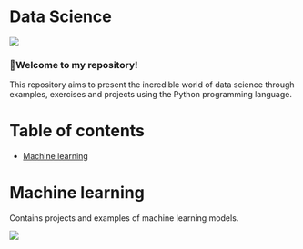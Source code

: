 

<h1 align="left">Data Science</h1>

<img src="https://img.shields.io/static/v1?label=DataScience&message=English&color=e07a5f&style=for-the-badge&logo=GitHub">

### :cherries:Welcome to my repository!

This repository aims to present the incredible world of data science through examples, exercises and projects using the Python programming language.

Table of contents
=================
<!--ts-->
  * [Machine learning](#Machine-learning)
<!--te-->

Machine learning
============
Contains projects and examples of machine learning models.

<img src="68747470733a2f2f7777772e65647572656b612e636f2f626c6f672f77702d636f6e74656e742f75706c6f6164732f323031382f30332f54797065732d6f662d4d616368696e652d4c6561726e696e672d576168742d69732d4d616368696e652d4c6561726e696.png" usemap="#image_map">
<map name="image_map">
  <area alt="eeee" title="eeee" href="https://github.com/ekalinin/github-markdown-toc/blob/master/README.md" coords="162,128,164,129" shape="rect">
  <area alt="" title="" href="" coords="7,96,281,186" shape="rect">
</map>

